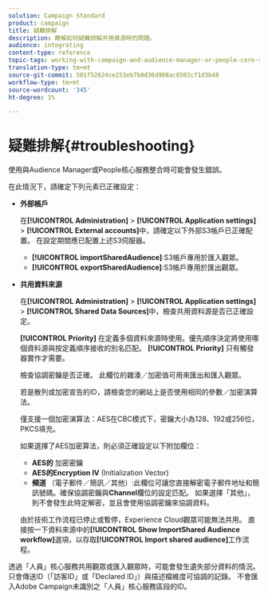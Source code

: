 ```yaml
---
solution: Campaign Standard
product: campaign
title: 疑難排解
description: 瞭解如何疑難排解共用資源時的問題。
audience: integrating
content-type: reference
topic-tags: working-with-campaign-and-audience-manager-or-people-core-service
translation-type: tm+mt
source-git-commit: 501f52624ce253eb7b0d36d908ac8502cf1d3b48
workflow-type: tm+mt
source-wordcount: '345'
ht-degree: 1%

---
```



# 疑難排解{#troubleshooting}

使用與Audience Manager或People核心服務整合時可能會發生錯誤。

在此情況下，請確定下列元素已正確設定：

* **外部帳戶**

   在&#x200B;**[!UICONTROL Administration]** > **[!UICONTROL Application settings]** > **[!UICONTROL External accounts]**&#x200B;中，請確定以下外部S3帳戶已正確配置。 在設定期間應已配置上述S3伺服器。

   * **[!UICONTROL importSharedAudience]**:S3帳戶專用於匯入觀眾。
   * **[!UICONTROL exportSharedAudience]**:S3帳戶專用於匯出觀眾。

* **共用資料來源**

   在&#x200B;**[!UICONTROL Administration]** > **[!UICONTROL Application settings]** > **[!UICONTROL Shared Data Sources]**&#x200B;中，檢查共用資料源是否已正確設定。

   **[!UICONTROL Priority]** 在定義多個資料來源時使用。優先順序決定將使用哪個資料源與按定義順序接收的別名匹配。 **[!UICONTROL Priority]** 只有觸發器實作才需要。

   檢查協調密鑰是否正確。 此欄位的雜湊／加密值可用來匯出和匯入觀眾。

   若是散列或加密宣告的ID，請檢查您的網站上是否使用相同的參數／加密演算法。

   僅支援一個加密演算法：AES在CBC模式下，密鑰大小為128、192或256位，PKCS填充。

   如果選擇了AES加密算法，則必須正確設定以下附加欄位：

   * **AES的** 加密密鑰
   * **AES的Encryption IV** (Initialization Vector)
   * **頻道** （電子郵件／簡訊／其他）:此欄位可讓您直接解密電子郵件地址和簡訊號碼。確保協調密鑰與&#x200B;**Channel**&#x200B;欄位的設定匹配。 如果選擇「其他」，則不會發生此特定解密，並且會使用協調密鑰來協調資料。

   由於技術工作流程已停止或暫停，Experience Cloud觀眾可能無法共用。 直接按一下資料來源中的&#x200B;**[!UICONTROL Show ImportShared Audience workflow]**&#x200B;選項，以存取&#x200B;**[!UICONTROL Import shared audience]**&#x200B;工作流程。

透過「人員」核心服務共用觀眾或匯入觀眾時，可能會發生遺失部分資料的情況。 只會傳送ID（「訪客ID」或「Declared ID」）與描述檔維度可協調的記錄。 不會匯入Adobe Campaign未識別之「人員」核心服務區段的ID。
